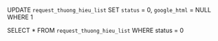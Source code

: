 UPDATE `request_thuong_hieu_list`
SET `status` = 0, `google_html` = NULL
WHERE 1



SELECT * FROM `request_thuong_hieu_list` WHERE status = 0